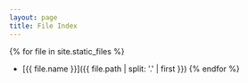```yaml
---
layout: page
title: File Index
---
```


{% for file in site.static_files %}
- [{{ file.name }}]({{ file.path | split: '.' | first }})
{% endfor %}
